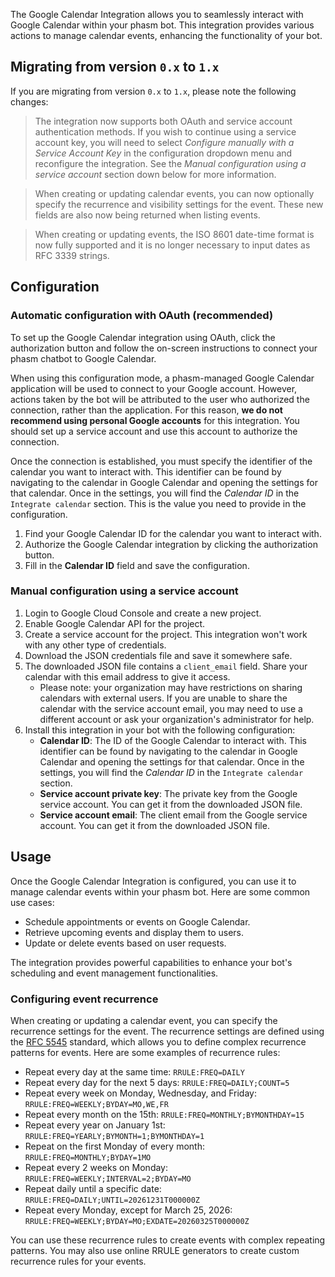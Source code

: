The Google Calendar Integration allows you to seamlessly interact with Google Calendar within your phasm bot. This integration provides various actions to manage calendar events, enhancing the functionality of your bot.

## Migrating from version `0.x` to `1.x`

If you are migrating from version `0.x` to `1.x`, please note the following changes:

> The integration now supports both OAuth and service account authentication methods. If you wish to continue using a service account key, you will need to select _Configure manually with a Service Account Key_ in the configuration dropdown menu and reconfigure the integration. See the _Manual configuration using a service account_ section down below for more information.

> When creating or updating calendar events, you can now optionally specify the recurrence and visibility settings for the event. These new fields are also now being returned when listing events.

> When creating or updating events, the ISO 8601 date-time format is now fully supported and it is no longer necessary to input dates as RFC 3339 strings.

## Configuration

### Automatic configuration with OAuth (recommended)

To set up the Google Calendar integration using OAuth, click the authorization button and follow the on-screen instructions to connect your phasm chatbot to Google Calendar.

When using this configuration mode, a phasm-managed Google Calendar application will be used to connect to your Google account. However, actions taken by the bot will be attributed to the user who authorized the connection, rather than the application. For this reason, **we do not recommend using personal Google accounts** for this integration. You should set up a service account and use this account to authorize the connection.

Once the connection is established, you must specify the identifier of the calendar you want to interact with. This identifier can be found by navigating to the calendar in Google Calendar and opening the settings for that calendar. Once in the settings, you will find the _Calendar ID_ in the `Integrate calendar` section. This is the value you need to provide in the configuration.

1. Find your Google Calendar ID for the calendar you want to interact with.
2. Authorize the Google Calendar integration by clicking the authorization button.
3. Fill in the **Calendar ID** field and save the configuration.

### Manual configuration using a service account

1. Login to Google Cloud Console and create a new project.
2. Enable Google Calendar API for the project.
3. Create a service account for the project. This integration won't work with any other type of credentials.
4. Download the JSON credentials file and save it somewhere safe.
5. The downloaded JSON file contains a `client_email` field. Share your calendar with this email address to give it access.
   - Please note: your organization may have restrictions on sharing calendars with external users. If you are unable to share the calendar with the service account email, you may need to use a different account or ask your organization's administrator for help.
6. Install this integration in your bot with the following configuration:
   - **Calendar ID**: The ID of the Google Calendar to interact with. This identifier can be found by navigating to the calendar in Google Calendar and opening the settings for that calendar. Once in the settings, you will find the _Calendar ID_ in the `Integrate calendar` section.
   - **Service account private key**: The private key from the Google service account. You can get it from the downloaded JSON file.
   - **Service account email**: The client email from the Google service account. You can get it from the downloaded JSON file.

## Usage

Once the Google Calendar Integration is configured, you can use it to manage calendar events within your phasm bot. Here are some common use cases:

- Schedule appointments or events on Google Calendar.
- Retrieve upcoming events and display them to users.
- Update or delete events based on user requests.

The integration provides powerful capabilities to enhance your bot's scheduling and event management functionalities.

### Configuring event recurrence

When creating or updating a calendar event, you can specify the recurrence settings for the event. The recurrence settings are defined using the [RFC 5545](https://tools.ietf.org/html/rfc5545) standard, which allows you to define complex recurrence patterns for events. Here are some examples of recurrence rules:

- Repeat every day at the same time: `RRULE:FREQ=DAILY`
- Repeat every day for the next 5 days: `RRULE:FREQ=DAILY;COUNT=5`
- Repeat every week on Monday, Wednesday, and Friday: `RRULE:FREQ=WEEKLY;BYDAY=MO,WE,FR`
- Repeat every month on the 15th: `RRULE:FREQ=MONTHLY;BYMONTHDAY=15`
- Repeat every year on January 1st: `RRULE:FREQ=YEARLY;BYMONTH=1;BYMONTHDAY=1`
- Repeat on the first Monday of every month: `RRULE:FREQ=MONTHLY;BYDAY=1MO`
- Repeat every 2 weeks on Monday: `RRULE:FREQ=WEEKLY;INTERVAL=2;BYDAY=MO`
- Repeat daily until a specific date: `RRULE:FREQ=DAILY;UNTIL=20261231T000000Z`
- Repeat every Monday, except for March 25, 2026: `RRULE:FREQ=WEEKLY;BYDAY=MO;EXDATE=20260325T000000Z`

You can use these recurrence rules to create events with complex repeating patterns. You may also use online RRULE generators to create custom recurrence rules for your events.
